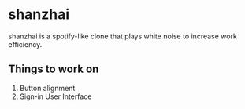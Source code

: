 # shanzhai
shanzhai is a spotify-like clone that plays white noise to increase work efficiency.

## Things to work on
1. Button alignment<br>
2. Sign-in User Interface

